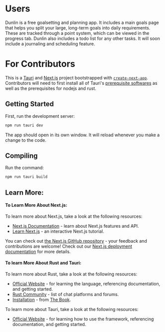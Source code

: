 # Users
Dunlin is a free goalsetting and planning app.
It includes a main goals page that helps you split your large, long-term goals into daily requirements.
These are tracked through a point system, which can be viewed in the progress tab.
Dunlin also includes a todo list for any other tasks.
It will soon include a journaling and scheduling feature.


# For Contributors
This is a [Tauri](https://tauri.app/) and [Next.js](https://nextjs.org/) project bootstrapped with [`create-next-app`](https://github.com/vercel/next.js/tree/canary/packages/create-next-app).
Contributors will need to first install all of Tauri's [prerequisite softwares](https://tauri.app/v1/guides/getting-started/prerequisites/) as well as the prerequisites for nodejs and rust.

## Getting Started

First, run the development server:

```bash
npm run tauri dev
```

The app should open in its own window. It will reload whenever you make a change to the code.

## Compiling

Run the command:
```bash
npm run tauri build
```

## Learn More:

#### To Learn More About Next.js:
To learn more about Next.js, take a look at the following resources:

- [Next.js Documentation](https://nextjs.org/docs) - learn about Next.js features and API.
- [Learn Next.js](https://nextjs.org/learn) - an interactive Next.js tutorial.

You can check out [the Next.js GitHub repository](https://github.com/vercel/next.js/) - your feedback and contributions are welcome!
Check out our [Next.js deployment documentation](https://nextjs.org/docs/deployment) for more details.

#### To learn More About Rust and Tauri:
To learn more about Rust, take a look at the following resources:
- [Official Website](https://www.rust-lang.org/) - for learning the language, referencing documentation, and getting started.
- [Rust Community](https://www.rust-lang.org/community) - list of chat platforms and forums.
- [Installation](https://doc.rust-lang.org/book/ch01-01-installation.html) - from [The Book](https://doc.rust-lang.org/book/index.html).

To learn more about Tauri, take a look at the following resources:
- [Official Website](https://tauri.app/) - for learning how to use the framework, referencing documentation, and getting started.
